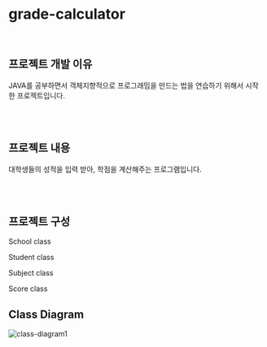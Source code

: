 # grade-calculator

<br/>

## 프로젝트 개발 이유

JAVA를 공부하면서 객체지향적으로 프로그래밈을 만드는 법을 연습하기 위해서 시작한 프로젝트입니다.

<br/>

<br/>

## 프로젝트 내용

대학생들의 성적을 입력 받아, 학점을 계산해주는 프로그램입니다. 

<br/>

<br/>

## 프로젝트 구성

School class

Student class

Subject class

Score class



## Class Diagram

![class-diagram1](http://www.plantuml.com/plantuml/proxy?src=https://raw.githubusercontent.com/Hyuk1996/grade-calculator/master/gradeCalculator/uml/gradeCalculatorUml.puml)

